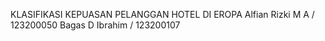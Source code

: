 KLASIFIKASI KEPUASAN PELANGGAN HOTEL DI EROPA
Alfian Rizki M A / 123200050
Bagas D Ibrahim / 123200107
